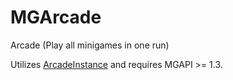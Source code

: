 MGArcade
========

Arcade (Play all minigames in one run)


Utilizes [ArcadeInstance](https://github.com/instance01/MinigamesAPI/blob/master/API/src/main/java/com/comze_instancelabs/minigamesapi/arcade/ArcadeInstance.java) and requires MGAPI >= 1.3.
